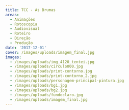 ```yaml
---
title: TCC - As Brumas
areas:
  - Animações
  - Rotoscopia
  - Audiovisual
  - Roteiro
  - Direção
  - Produção
date: '2017-12-01'
cover: /images/uploads/imagem_final.jpg
images:
  - /images/uploads/img_4120_tentei.jpg
  - /images/uploads/circulo000.jpg
  - /images/uploads/print-contorno.jpg
  - /images/uploads/print-contorno_2.jpg
  - /images/uploads/personagem-principal-pintura.jpg
  - /images/uploads/bg1.jpg
  - /images/uploads/bg2.jpg
  - /images/uploads/fundoclaro.jpg
  - /images/uploads/imagem_final.jpg
---
```


